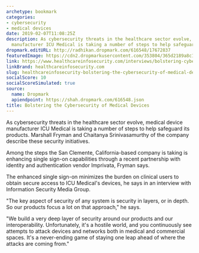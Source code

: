 ```yaml
---
archetype: bookmark
categories:
- cybersecurity
- medical devices
date: 2019-02-07T11:08:25Z
description: As cybersecurity threats in the healthcare sector evolve, medical device
  manufacturer ICU Medical is taking a number of steps to help safeguard its products.
dropmark.editURL: http://radhikan.dropmark.com/616548/17672837
featuredImage: https://cdn2.dropmarkusercontent.com/353804/365d2189a8c19d5fd387d71ea786c81911881ff88bbbb33066db1f71088cd9f6/thumbnail/bolstering-cybersecurity-medical-devices-showcase_image-6-i-4241.jpg?Expires=1557430063&Signature=RvAKLC1vvQrrv9BCLioc7~d6TblmeOoqj5wVeJEW1JcFvPsVFLcb7U8zRvaITi4Zeom2575W1WCXnScsSwFqH0Dd~2-47lMn3-7riHRPWj~Oj0sHOpwBjttxZIjk7XtwZnUcRvR2bItp~4kpPlEw7LrKsNPuvolUmy0ngrGzYVRG~P9pr8~MctyVvYY9Sj7M5rI2ce4zHjx0Klf5jATzJTOtJl7SrQAjm-38QLzGykL7NXDADo6Lhe7skK~gN2xugWsjHi7DGluvIXcKCSmABo53sRms-SxXFA5Te1mRD~YgW8nK7lSWvQYkoshMwUFuoWD~XE03YHGPu7fd2tC9aA__&Key-Pair-Id=APKAITQYWVEN757ZA4KQ
link: https://www.healthcareinfosecurity.com/interviews/bolstering-cybersecurity-medical-devices-i-4241
linkBrand: healthcareinfosecurity.com
slug: healthcareinfosecurity-bolstering-the-cybersecurity-of-medical-devices
socialScore: 10
socialScoreSimulated: true
source:
  name: Dropmark
  apiendpoint: https://shah.dropmark.com/616548.json
title: Bolstering the Cybersecurity of Medical Devices
---
```

As cybersecurity threats in the healthcare sector evolve, medical device manufacturer ICU Medical is taking a number of steps to help safeguard its products. Marshall Fryman and Chaitanya Srinivasamurthy of the company describe these security initiatives.

Among the steps the San Clemente, California-based company is taking is enhancing single sign-on capabilities through a recent partnership with identity and authentication vendor Imprivata, Fryman says.

The enhanced single sign-on minimizes the burden on clinical users to obtain secure access to ICU Medical's devices, he says in an interview with Information Security Media Group.

"The key aspect of security of any system is security in layers, or in depth. So our products focus a lot on that approach," he says.

"We build a very deep layer of security around our products and our interoperability. Unfortunately, it's a hostile world, and you continuously see attempts to attack devices and networks both in medical and commercial spaces. It's a never-ending game of staying one leap ahead of where the attacks are coming from."

